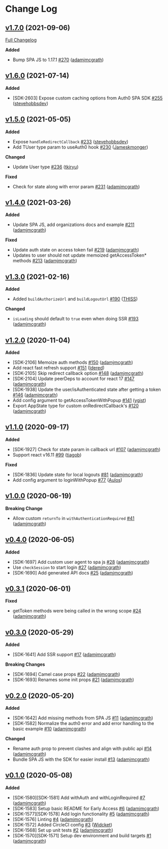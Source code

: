 # Change Log

## [v1.7.0](https://github.com/auth0/auth0-react/tree/v1.7.0) (2021-09-06)
[Full Changelog](https://github.com/auth0/auth0-react/compare/v1.6.0...v1.7.0)

**Added**
- Bump SPA JS to 1.17.1 [\#270](https://github.com/auth0/auth0-react/pull/270) ([adamjmcgrath](https://github.com/adamjmcgrath))

## [v1.6.0](https://github.com/auth0/auth0-react/tree/v1.6.0) (2021-07-14)

**Added**

- [SDK-2603] Expose custom caching options from Auth0 SPA SDK [\#255](https://github.com/auth0/auth0-react/pull/255) ([stevehobbsdev](https://github.com/stevehobbsdev))

## [v1.5.0](https://github.com/auth0/auth0-react/tree/v1.5.0) (2021-05-05)

**Added**

- Expose `handleRedirectCallback` [\#233](https://github.com/auth0/auth0-react/pull/233) ([stevehobbsdev](https://github.com/stevehobbsdev))
- Add TUser type param to useAuth0 hook [\#230](https://github.com/auth0/auth0-react/pull/230) ([Jameskmonger](https://github.com/Jameskmonger))

**Changed**

- Update User type [\#236](https://github.com/auth0/auth0-react/pull/236) ([tkiryu](https://github.com/tkiryu))

**Fixed**

- Check for state along with error param [\#231](https://github.com/auth0/auth0-react/pull/231) ([adamjmcgrath](https://github.com/adamjmcgrath))

## [v1.4.0](https://github.com/auth0/auth0-react/tree/v1.4.0) (2021-03-26)

**Added**

- Update SPA JS, add organizations docs and example [\#211](https://github.com/auth0/auth0-react/pull/211) ([adamjmcgrath](https://github.com/adamjmcgrath))

**Fixed**

- Update auth state on access token fail [\#219](https://github.com/auth0/auth0-react/pull/219) ([adamjmcgrath](https://github.com/adamjmcgrath))
- Updates to user should not update memoized getAccessToken* methods [\#213](https://github.com/auth0/auth0-react/pull/213) ([adamjmcgrath](https://github.com/adamjmcgrath))

## [v1.3.0](https://github.com/auth0/auth0-react/tree/v1.3.0) (2021-02-16)

**Added**

- Added `buildAuthorizeUrl` and `buildLogoutUrl`  [\#190](https://github.com/auth0/auth0-react/pull/190) ([THISS](https://github.com/THISS))

**Changed**

- `isLoading` should default to `true` even when doing SSR [\#193](https://github.com/auth0/auth0-react/pull/193) ([adamjmcgrath](https://github.com/adamjmcgrath))

## [v1.2.0](https://github.com/auth0/auth0-react/tree/v1.2.0) (2020-11-04)

**Added**

- [SDK-2106] Memoize auth methods [\#150](https://github.com/auth0/auth0-react/pull/150) ([adamjmcgrath](https://github.com/adamjmcgrath))
- Add react fast refresh support [\#151](https://github.com/auth0/auth0-react/pull/151) ([Idered](https://github.com/Idered)) 
- [SDK-2105] Skip redirect callback option [\#148](https://github.com/auth0/auth0-react/pull/148) ([adamjmcgrath](https://github.com/adamjmcgrath))
- [SDK-2104] Update peerDeps to account for react 17 [\#147](https://github.com/auth0/auth0-react/pull/147) ([adamjmcgrath](https://github.com/adamjmcgrath))
- [SDK-1938] Update the user/isAuthenticated state after getting a token  [\#146](https://github.com/auth0/auth0-react/pull/146) ([adamjmcgrath](https://github.com/adamjmcgrath))
- Add config argument to getAccessTokenWithPopup [\#141](https://github.com/auth0/auth0-react/pull/141) ([ygist](https://github.com/ygist))
- Export AppState type for custom onRedirectCallback's [\#120](https://github.com/auth0/auth0-react/pull/120) ([adamjmcgrath](https://github.com/adamjmcgrath))

## [v1.1.0](https://github.com/auth0/auth0-react/tree/v1.1.0) (2020-09-17)

**Added**

- [SDK-1927] Check for state param in callback url [\#107](https://github.com/auth0/auth0-react/pull/107) ([adamjmcgrath](https://github.com/adamjmcgrath))
- Support react v16.11 [\#99](https://github.com/auth0/auth0-react/pull/99) ([tiagob](https://github.com/tiagob))

**Fixed**

- [SDK-1836] Update state for local logouts [\#81](https://github.com/auth0/auth0-react/pull/81) ([adamjmcgrath](https://github.com/adamjmcgrath))
- Add config argument to loginWithPopup [\#77](https://github.com/auth0/auth0-react/pull/77) ([Aulos](https://github.com/Aulos))

## [v1.0.0](https://github.com/auth0/auth0-react/tree/v1.0.0) (2020-06-19)

**Breaking Change**

- Allow custom `returnTo` in `withAuthenticationRequired` [\#41](https://github.com/auth0/auth0-react/pull/41) ([adamjmcgrath](https://github.com/adamjmcgrath))

## [v0.4.0](https://github.com/auth0/auth0-react/tree/v0.4.0) (2020-06-05)

**Added**

- [SDK-1697] Add custom user agent to spa js [\#28](https://github.com/auth0/auth0-react/pull/28) ([adamjmcgrath](https://github.com/adamjmcgrath))
- Use `checkSession` to start login [\#27](https://github.com/auth0/auth0-react/pull/27) ([adamjmcgrath](https://github.com/adamjmcgrath))
- [SDK-1690] Add generated API docs [\#25](https://github.com/auth0/auth0-react/pull/25) ([adamjmcgrath](https://github.com/adamjmcgrath))

## [v0.3.1](https://github.com/auth0/auth0-react/tree/v0.3.1) (2020-06-01)

**Fixed**

- getToken methods were being called in the wrong scope [\#24](https://github.com/auth0/auth0-react/pull/24) ([adamjmcgrath](https://github.com/adamjmcgrath))

## [v0.3.0](https://github.com/auth0/auth0-react/tree/v0.3.0) (2020-05-29)

**Added**

- [SDK-1641] Add SSR support [\#17](https://github.com/auth0/auth0-react/pull/17) ([adamjmcgrath](https://github.com/adamjmcgrath))

**Breaking Changes**

- [SDK-1694] Camel case props [\#22](https://github.com/auth0/auth0-react/pull/22) ([adamjmcgrath](https://github.com/adamjmcgrath))
- [SDK-1693] Renames some init props [\#21](https://github.com/auth0/auth0-react/pull/21) ([adamjmcgrath](https://github.com/adamjmcgrath))

## [v0.2.0](https://github.com/auth0/auth0-react/tree/v0.2.0) (2020-05-20)

**Added**

- [SDK-1642] Add missing methods from SPA JS [\#11](https://github.com/auth0/auth0-react/pull/11) ([adamjmcgrath](https://github.com/adamjmcgrath))
- [SDK-1582] Normalize the auth0 error and add error handling to the basic example [\#10](https://github.com/auth0/auth0-react/pull/10) ([adamjmcgrath](https://github.com/adamjmcgrath))

**Changed**

- Rename auth prop to prevent clashes and align with public api [\#14](https://github.com/auth0/auth0-react/pull/14) ([adamjmcgrath](https://github.com/adamjmcgrath))
- Bundle SPA JS with the SDK for easier install [\#13](https://github.com/auth0/auth0-react/pull/13) ([adamjmcgrath](https://github.com/adamjmcgrath))

## [v0.1.0](https://github.com/auth0/auth0-react/tree/v0.1.0) (2020-05-08)

**Added**

- [SDK-1580][SDK-1581] Add withAuth and withLoginRequired [\#7](https://github.com/auth0/auth0-react/pull/7) ([adamjmcgrath](https://github.com/adamjmcgrath))
- [SDK-1583] Setup basic README for Early Access [\#6](https://github.com/auth0/auth0-react/pull/6) ([adamjmcgrath](https://github.com/adamjmcgrath))
- [SDK-1577][SDK-1578] Add login functionality [\#5](https://github.com/auth0/auth0-react/pull/5) ([adamjmcgrath](https://github.com/adamjmcgrath))
- [SDK-1576] Linting [\#4](https://github.com/auth0/auth0-react/pull/4) ([adamjmcgrath](https://github.com/adamjmcgrath))
- [SDK-1572] Added CircleCI config [\#3](https://github.com/auth0/auth0-react/pull/3) ([Widcket](https://github.com/Widcket))
- [SDK-1568] Set up unit tests [\#2](https://github.com/auth0/auth0-react/pull/2) ([adamjmcgrath](https://github.com/adamjmcgrath))
- [SDK-1570][SDK-1571] Setup dev environment and build targets [\#1](https://github.com/auth0/auth0-react/pull/1) ([adamjmcgrath](https://github.com/adamjmcgrath))
